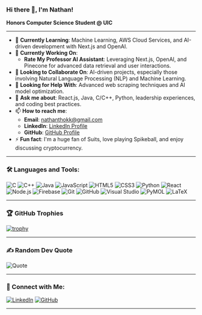 ### Hi there 👋, I'm Nathan!

**Honors Computer Science Student @ UIC**

---

- 🌱 **Currently Learning**: Machine Learning, AWS Cloud Services, and AI-driven development with Next.js and OpenAI.
- 🔭 **Currently Working On**: 
  - **Rate My Professor AI Assistant**: Leveraging Next.js, OpenAI, and Pinecone for advanced data retrieval and user interactions.
- 👯 **Looking to Collaborate On**: AI-driven projects, especially those involving Natural Language Processing (NLP) and Machine Learning.
- 🤝 **Looking for Help With**: Advanced web scraping techniques and AI model optimization.
- 💬 **Ask me about**: React.js, Java, C/C++, Python, leadership experiences, and coding best practices.
- 📫 **How to reach me**: 
  - **Email**: [nathanthokk@gmail.com](mailto:nathanthokk@gmail.com)
  - **LinkedIn**: [LinkedIn Profile](www.linkedin.com/in/nathanthokkudubiyyapu)
  - **GitHub**: [GitHub Profile](https://github.com/nathanthokk)
- ⚡ **Fun fact**: I'm a huge fan of Suits, love playing Spikeball, and enjoy discussing cryptocurrency.

---

### 🛠️ Languages and Tools:
![C](https://img.shields.io/badge/C-00599C?style=flat&logo=c&logoColor=white)
![C++](https://img.shields.io/badge/C++-00599C?style=flat&logo=c%2B%2B&logoColor=white)
![Java](https://img.shields.io/badge/Java-007396?style=flat&logo=java&logoColor=white)
![JavaScript](https://img.shields.io/badge/JavaScript-323330?style=flat&logo=javascript&logoColor=F7DF1E)
![HTML5](https://img.shields.io/badge/HTML5-E34F26?style=flat&logo=html5&logoColor=white)
![CSS3](https://img.shields.io/badge/CSS3-1572B6?style=flat&logo=css3&logoColor=white)
![Python](https://img.shields.io/badge/Python-3776AB?style=flat&logo=python&logoColor=white)
![React](https://img.shields.io/badge/React-20232A?style=flat&logo=react&logoColor=61DAFB)
![Node.js](https://img.shields.io/badge/Node.js-339933?style=flat&logo=nodedotjs&logoColor=white)
![Firebase](https://img.shields.io/badge/Firebase-FFCA28?style=flat&logo=firebase&logoColor=black)
![Git](https://img.shields.io/badge/Git-F05032?style=flat&logo=git&logoColor=white)
![GitHub](https://img.shields.io/badge/GitHub-181717?style=flat&logo=github&logoColor=white)
![Visual Studio](https://img.shields.io/badge/Visual_Studio-5C2D91?style=flat&logo=visual%20studio&logoColor=white)
![PyMOL](https://img.shields.io/badge/PyMOL-3776AB?style=flat&logo=pymol&logoColor=white)
![LaTeX](https://img.shields.io/badge/LaTeX-008080?style=flat&logo=latex&logoColor=white)

---
<!--
### 📊 GitHub Stats:
![Nathan's GitHub stats](https://github-readme-stats.vercel.app/api?username=nathanthokk&show_icons=true&theme=radical)
![Top Langs](https://github-readme-stats.vercel.app/api/top-langs/?username=nathanthokk&layout=compact&theme=radical)

---
-->
### 🏆 GitHub Trophies
[![trophy](https://github-profile-trophy.vercel.app/?username=nathanthokk&theme=onedark)](https://github.com/nathanthokk/github-profile-trophy)

---

### ✍️ Random Dev Quote
![Quote](https://quotes-github-readme.vercel.app/api?type=horizontal&theme=radical)

---

### 🤝 Connect with Me:
[![LinkedIn](https://img.shields.io/badge/LinkedIn-0A66C2?style=flat&logo=linkedin&logoColor=white)](your-linkedin-url)
[![GitHub](https://img.shields.io/badge/GitHub-181717?style=flat&logo=github&logoColor=white)](https://github.com/nathanthokk)

---






<!--
**nathanthokk/nathanthokk** is a ✨ _special_ ✨ repository because its `README.md` (this file) appears on your GitHub profile.

Here are some ideas to get you started:

- 🔭 I’m currently working on ...
- 🌱 I’m currently learning ...
- 👯 I’m looking to collaborate on ...
- 🤔 I’m looking for help with ...
- 💬 Ask me about ...
- 📫 How to reach me: ...
- 😄 Pronouns: ...
- ⚡ Fun fact: ...
-->
